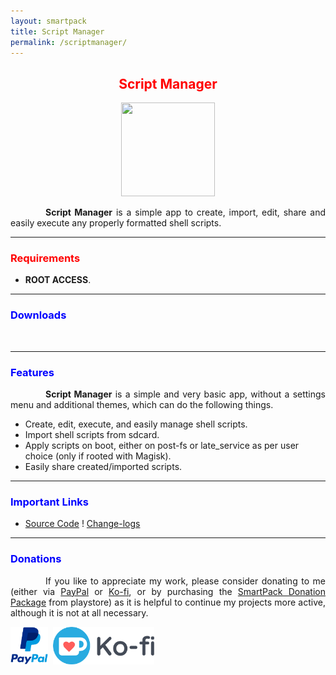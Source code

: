 ```yaml
---
layout: smartpack
title: Script Manager
permalink: /scriptmanager/
---
```


<style>
    tab1 { padding-left: 4em; }
</style>

<h2 style="color: red; text-align: center">Script Manager</h2>

<p style="text-align: center"><img src="https://github.com/SmartPack/ScriptManager/blob/master/app/src/main/res/mipmap-xxxhdpi/ic_launcher.png?raw=true" alt="" width="150" height="150" /></p>

<p style="text-align: justify"><tab1><strong>Script Manager</strong> is a simple app to create, import, edit, share and easily execute any properly formatted shell scripts.</tab1></p>

<hr>

<h3 style="color: red">Requirements</h3>

* <strong>ROOT ACCESS</strong>.

<hr>

<h3 style="color: blue">Downloads</h3>

<p><a href="https://github.com/SmartPack/ScriptManager/blob/master/release/com.smartpack.scriptmanager.apk?raw=true" target="_blank"><img src="https://i.ibb.co/q0mdc4Z/get-it-on-github.png" alt="" height="60" /></a></p>

<hr>

<h3 style="color: blue">Features</h3>

<p style="text-align: justify"><tab1><strong>Script Manager</strong> is a simple and very basic app, without a settings menu and additional themes, which can do the following things.</tab1></p>

* Create, edit, execute, and easily manage shell scripts.
* Import shell scripts from sdcard.
* Apply scripts on boot, either on post-fs or late_service as per user choice (only if rooted with Magisk).
* Easily share created/imported scripts.

<hr>

<h3 style="color: blue">Important Links</h3>

* <a href="https://github.com/SmartPack/ScriptManager/" target="_blank">Source Code</a> ! <a href="https://raw.githubusercontent.com/SmartPack/ScriptManager/master/change-logs.md" target="_blank">Change-logs</a>

<hr>

<h3 style="color: blue">Donations</h3>

<p style="text-align: justify"><tab1>If you like to appreciate my work, please consider donating to me (either via <a href="https://www.paypal.me/sunilpaulmathew" target="_blank">PayPal</a> or <a href="https://ko-fi.com/sunilpaulmathew" target="_blank">Ko-fi</a>, or by purchasing the <a href="https://play.google.com/store/apps/details?id=com.smartpack.donate" target="_blank">SmartPack Donation Package</a> from playstore) as it is helpful to continue my projects more active, although it is not at all necessary.</tab1></p>

<p><a href="https://www.paypal.me/sunilpaulmathew" target="_blank"><img src="https://github.com/SmartPack/SmartPack.github.io/blob/master/asset/pic005.png?raw=true" alt="" height="60" /></a> <a href="https://play.google.com/store/apps/details?id=com.smartpack.donate" target="_blank"><img src="https://play.google.com/intl/en_us/badges/images/generic/en-play-badge.png" alt="" height="60" /></a> <a href="https://ko-fi.com/sunilpaulmathew" target="_blank"><img src="https://github.com/SmartPack/SmartPack.github.io/blob/master/asset/pic010.png?raw=true" alt="" height="60" /></a></p>
